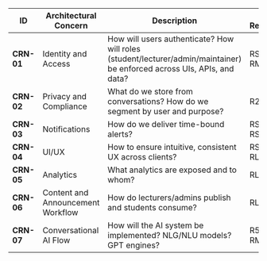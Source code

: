 | ID | Architectural Concern | Description | Ties to Requirements |
|----|------------------------|--------------|-----------------------|
| **CRN-01** | Identity and Access | How will users authenticate? How will roles (student/lecturer/admin/maintainer) be enforced across UIs, APIs, and data? | RS7, RS8, RM7, R8 |
| **CRN-02** | Privacy and Compliance | What do we store from conversations? How do we segment by user and purpose? | R2, RS5 |
| **CRN-03** | Notifications | How do we deliver time-bound alerts? | RS2, RL4, RS6, RS13 |
| **CRN-04** | UI/UX | How to ensure intuitive, consistent UX across clients? | RS12, RS3, RL3 |
| **CRN-05** | Analytics | What analytics are exposed and to whom? | RL3, RL6, RA4 |
| **CRN-06** | Content and Announcement Workflow | How do lecturers/admins publish and students consume? | RL1, RL2, RA3 |
| **CRN-07** | Conversational AI Flow | How will the AI system be implemented? NLG/NLU models? GPT engines? | R5, R6, RM3, RM4 |

